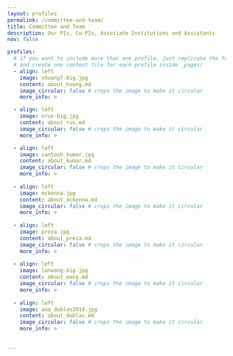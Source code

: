 ```yaml
---
layout: profiles
permalink: /committee-and-team/
title: Committee and Team
description: Our PIs, Co-PIs, Associate Institutions and Assistants
nav: false

profiles:
  # if you want to include more than one profile, just replicate the following block
  # and create one content file for each profile inside _pages/
  - align: left
    image: xhuang7-big.jpg
    content: about_huang.md
    image_circular: false # crops the image to make it circular
    more_info: >

  - align: left
    image: vrus-big.jpg
    content: about_rus.md
    image_circular: false # crops the image to make it circular
    more_info: >

  - align: left
    image: santosh_kumar.jpg
    content: about_kumar.md
    image_circular: false # crops the image to make it circular
    more_info: >
     
  - align: left
    image: mckenna.jpg
    content: about_mckenna.md
    image_circular: false # crops the image to make it circular
    more_info: >
     
  - align: left
    image: preza.jpg
    content: about_preza.md
    image_circular: false # crops the image to make it circular
    more_info: >
     
  - align: left
    image: lanwang-big.jpg
    content: about_wang.md
    image_circular: false # crops the image to make it circular
    more_info: >
      
  - align: left
    image: ana_doblas2019.jpg
    content: about_doblas.md
    image_circular: false # crops the image to make it circular
    more_info: >
      
  
---
```




